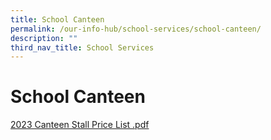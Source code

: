 ```yaml
---
title: School Canteen
permalink: /our-info-hub/school-services/school-canteen/
description: ""
third_nav_title: School Services
---
```

# School Canteen

[2023 Canteen Stall Price List .pdf](/files/Our%20Info%20Hub/2023%20Canteen%20Stall%20Price%20List%20Final_171122.pdf)
